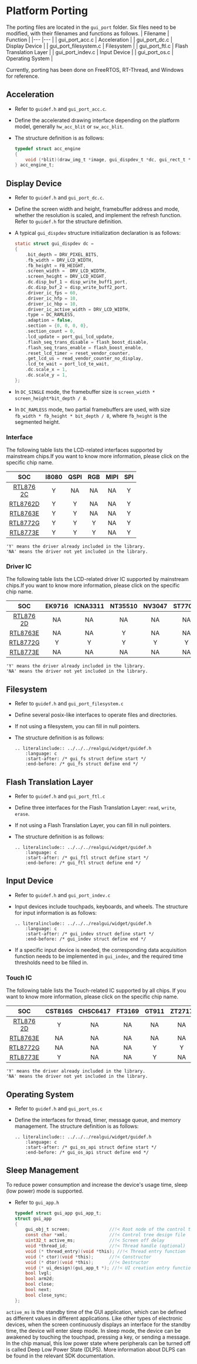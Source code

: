 # Platform Porting

The porting files are located in the `gui_port` folder.
Six files need to be modified, with their filenames and functions as follows.
| Filename                   | Function             |
|---                         |---                   |
| gui_port_acc.c             | Acceleration         |
| gui_port_dc.c              | Display Device       |
| gui_port_filesystem.c      | Filesystem           |
| gui_port_ftl.c             | Flash Translation Layer |
| gui_port_indev.c           | Input Device         |
| gui_port_os.c              | Operating System     |

Currently, porting has been done on FreeRTOS, RT-Thread, and Windows for reference.

## Acceleration

- Refer to `guidef.h` and `gui_port_acc.c`.
- Define the accelerated drawing interface depending on the platform model, generally `hw_acc_blit` or `sw_acc_blit`.
- The structure definition is as follows:

    ```C
    typedef struct acc_engine
    {
        void (*blit)(draw_img_t *image, gui_dispdev_t *dc, gui_rect_t *rect);
    } acc_engine_t;
    ```

## Display Device

- Refer to `guidef.h` and `gui_port_dc.c`.
- Define the screen width and height, framebuffer address and mode, whether the resolution is scaled, and implement the refresh function. Refer to `guidef.h` for the structure definition.
- A typical `gui_dispdev` structure initialization declaration is as follows:

    ```C
    static struct gui_dispdev dc =
    {
        .bit_depth = DRV_PIXEL_BITS,
        .fb_width = DRV_LCD_WIDTH,
        .fb_height = FB_HEIGHT,
        .screen_width =  DRV_LCD_WIDTH,
        .screen_height = DRV_LCD_HIGHT,
        .dc.disp_buf_1 = disp_write_buff1_port,
        .dc.disp_buf_2 = disp_write_buff2_port,
        .driver_ic_fps = 60,
        .driver_ic_hfp = 10,
        .driver_ic_hbp = 10,
        .driver_ic_active_width = DRV_LCD_WIDTH,
        .type = DC_RAMLESS,
        .adaption = false,
        .section = {0, 0, 0, 0},
        .section_count = 0,
        .lcd_update = port_gui_lcd_update,
        .flash_seq_trans_disable = flash_boost_disable,
        .flash_seq_trans_enable = flash_boost_enable,
        .reset_lcd_timer = reset_vendor_counter,
        .get_lcd_us = read_vendor_counter_no_display,
        .lcd_te_wait = port_lcd_te_wait,
        .dc.scale_x = 1,
        .dc.scale_y = 1,
    };
    ```

- In `DC_SINGLE` mode, the framebuffer size is `screen_width * screen_height*bit_depth / 8`.
- In `DC_RAMLESS` mode, two partial framebuffers are used, with size `fb_width * fb_height * bit_depth / 8`, where `fb_height` is the segmented height.

### Interface

The following table lists the LCD-related interfaces supported by mainstream  chips.If you want to know more information, please click on the specific chip name.

| SOC                                                              | I8080 | QSPI | RGB | MIPI | SPI |
|:----------------------------------------------------------------:|:-----:|:----:|:---:|:----:|:---:|
| <span style="display:inline-block;width:70px">[RTL8762C]</span>  |   Y   |  NA  |  NA |  NA  |  Y  |
| [RTL8762D]                                                       |   Y   |  Y   |  NA |  NA  |  Y  |
| [RTL8763E]                                                       |   Y   |  Y   |  NA |  NA  |  Y  |
| [RTL8772G]                                                       |   Y   |  Y   |  Y  |  NA  |  Y  |
| [RTL8773E]                                                       |   Y   |  Y   |  Y  |  NA  |  Y  |

```{note}
'Y' means the driver already included in the library.
'NA' means the driver not yet included in the library.
```

### Driver IC

The following table lists the LCD-related driver IC supported by mainstream chips.If you want to know more information, please click on the specific chip name.

| SOC                                                             | EK9716 | ICNA3311 | NT35510 | NV3047 | ST7701S | ST77903 | ST7796 | OTM8009A | SH8601A | SH8601Z | RM69330 | ST7789 | NV3041A |
|:---------------------------------------------------------------:|:------:|:--------:|:-------:|:------:|:-------:|:-------:|:------:|:--------:|:-------:|:-------:|:-------:|:------:|:-------:|
| <span style="display:inline-block;width:70px">[RTL8762D]</span> |   NA   |    NA    |    NA   |   NA   |    NA   |    NA   |   Y    |    NA    |    NA   |    NA   |    Y    |   Y    |    Y    |
| [RTL8763E]                                                      |   NA   |    NA    |    Y    |   NA   |    NA   |    NA   |   NA   |    NA    |    NA   |    Y    |    NA   |   NA   |    NA   |
| [RTL8772G]                                                      |   Y    |    Y     |    Y    |   Y    |    Y    |    Y    |   Y    |    NA    |    NA   |    NA   |    NA   |   NA   |    NA   |
| [RTL8773E]                                                      |   NA   |    NA    |    NA   |   NA   |    NA   |    NA   |   NA   |    NA    |    Y    |    NA   |    NA   |   NA   |    NA   |

```{note}
'Y' means the driver already included in the library.
'NA' means the driver not yet included in the library.
```

## Filesystem

- Refer to `guidef.h` and `gui_port_filesystem.c`
- Define several posix-like interfaces to operate files and directories.
- If not using a filesystem, you can fill in null pointers.
- The structure definition is as follows:

    ```eval_rst
    .. literalinclude:: ../../../realgui/widget/guidef.h
        :language: c
        :start-after: /* gui_fs struct define start */
        :end-before: /* gui_fs struct define end */
    ```

## Flash Translation Layer

- Refer to `guidef.h` and `gui_port_ftl.c`
- Define three interfaces for the Flash Translation Layer: `read`, `write`, `erase`.
- If not using a Flash Translation Layer, you can fill in null pointers.
- The structure definition is as follows:

    ```eval_rst
    .. literalinclude:: ../../../realgui/widget/guidef.h
        :language: c
        :start-after: /* gui_ftl struct define start */
        :end-before: /* gui_ftl struct define end */
    ```

## Input Device

- Refer to `guidef.h` and `gui_port_indev.c`
- Input devices include touchpads, keyboards, and wheels. The structure for input information is as follows:

    ```eval_rst
    .. literalinclude:: ../../../realgui/widget/guidef.h
        :language: c
        :start-after: /* gui_indev struct define start */
        :end-before: /* gui_indev struct define end */
    ```

- If a specific input device is needed, the corresponding data acquisition function needs to be implemented in `gui_indev`, and the required time thresholds need to be filled in.

### Touch IC

The following table lists the Touch-related IC supported by all chips. If you want to know more information, please click on the specific chip name.

| SOC                                                              | CST816S | CHSC6417 | FT3169 | GT911 | ZT2717 | CST816T | GT9147 |
|:----------------------------------------------------------------:|:-------:|:--------:|:------:|:-----:|:------:|:-------:|:------:|
| <span style="display:inline-block;width:70px">[RTL8762D]</span>  |    Y    |    NA    |   NA   |   NA  |   NA   |    NA   |    NA  |
| [RTL8763E]                                                       |    NA   |    NA    |   NA   |   NA  |   NA   |     Y   |     Y  |
| [RTL8772G]                                                       |    NA   |    NA    |   NA   |    Y  |    Y   |    NA   |    NA  |
| [RTL8773E]                                                       |    Y    |    NA    |   NA   |    Y  |   NA   |    NA   |    NA  |

```{note}
'Y' means the driver already included in the library.
'NA' means the driver not yet included in the library.
```

## Operating System

- Refer to `guidef.h` and `gui_port_os.c`
- Define the interfaces for thread, timer, message queue, and memory management. The structure definition is as follows:

    ```eval_rst
    .. literalinclude:: ../../../realgui/widget/guidef.h
        :language: c
        :start-after: /* gui_os_api struct define start */
        :end-before: /* gui_os_api struct define end */
    ```

## Sleep Management

To reduce power consumption and increase the device's usage time, sleep (low power) mode is supported.

- Refer to `gui_app.h`

    ```C
    typedef struct gui_app gui_app_t;
    struct gui_app
    {
        gui_obj_t screen;               //!< Root node of the control tree
        const char *xml;                //!< Control tree design file
        uint32_t active_ms;             //!< Screen off delay
        void *thread_id;                //!< Thread handle (optional)
        void (* thread_entry)(void *this); //!< Thread entry function
        void (* ctor)(void *this);      //!< Constructor
        void (* dtor)(void *this);      //!< Destructor
        void (* ui_design)(gui_app_t *); //!< UI creation entry function
        bool lvgl;
        bool arm2d;
        bool close;
        bool next;
        bool close_sync;
    };
    ```

`active_ms` is the standby time of the GUI application, which can be defined as different values in different applications.
Like other types of electronic devices, when the screen continuously displays an interface for the standby time, the device will enter sleep mode.
In sleep mode, the device can be awakened by touching the touchpad, pressing a key, or sending a message.
In the chip manual, this low power state where peripherals can be turned off is called Deep Low Power State (DLPS). More information about DLPS can be found in the relevant SDK documentation.

[RTL8762C]: https://www.realmcu.com/en/Home/Product/93cc0582-3a3f-4ea8-82ea-76c6504e478a
[RTL8762D]: https://www.realmcu.com/en/Home/Product/52feef61-22d0-483e-926f-06eb10e804ca
[RTL8763E]: https://www.realmcu.com/en/Home/Product/eed7a243-66bf-4b5c-b811-a60d2d4e95cf
[RTL8772G]: https://www.realmcu.com/en/Home/Product/c175760b-088e-43d9-86da-1fc9b3f07ec3
[RTL8773E]: https://www.realmcu.com/en/Home/Product/eed7a243-66bf-4b5c-b811-a60d2d4e95cf
